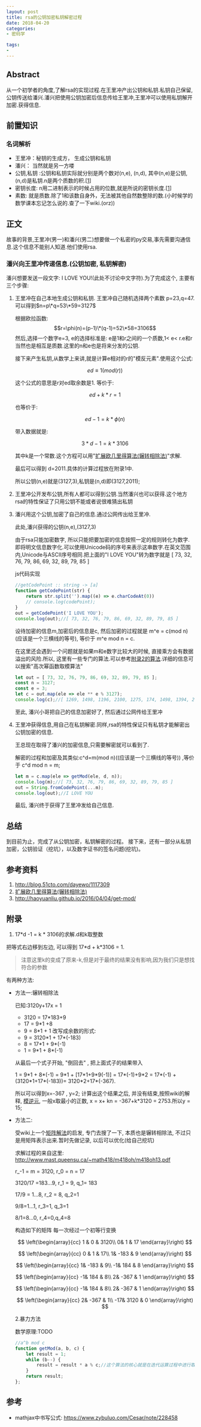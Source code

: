 ```yaml
---
layout: post
title: rsa的公钥加密私钥解密过程
date: 2018-04-20
categories: 
- 密码学

tags:
- 
---
```


## Abstract
从一个初学者的角度,了解rsa的实现过程.在王里冲产出公钥和私钥.私钥自己保留,公钥传送给潘兴.潘兴把使用公钥加密后信息传给王里冲,王里冲可以使用私钥解开加密.获得信息.

<!-- more -->

## 前置知识
### 名词解析
* 王里冲：秘钥的生成方， 生成公钥和私钥
* 潘兴： 当然就是另一方喽
* 公钥,私钥 :公钥和私钥实际就分别是两个数对(n,e), (n,d), 其中(n,e)是公钥,(n,d)是私钥.n是两个质数的积.[[1](http://blog.51cto.com/dayewo/1117309)]
* 密钥长度: n用二进制表示的时候占用的位数,就是所说的密钥长度.[[1](http://blog.51cto.com/dayewo/1117309)]
* 素数: 就是质数.除了1和该数自身外，无法被其他自然数整除的数.(小时候学的数学课本忘记怎么说的.查了一下wiki.(orz))

## 正文
故事的背景,王里冲(男一)和潘兴(男二)想要做一个私密的py交易,事先需要沟通信息.这个信息不能别人知道.他们使用rsa.

### 潘兴向王里冲传递信息.(公钥加密, 私钥解密)
潘兴想要发送一段文字: I LOVE YOU!(此处不讨论中文字符).为了完成这个, 主要有三个步骤:
1. 王里冲在自己本地生成公钥和私钥.
    王里冲自己随机选择两个素数 p=23,q=47.可以得到$n=p\*q=53\*59=3127$

    根据欧拉函数:
    $$r=\phi(n)=(p-1)\*(q-1)=52\*58=3106$$
    然后,选择一个数字e=3, e的选择标准是: e是1和r之间的一个质数,1< e< r.e和r当然也是相互是质数.这里的n和e也是将来分发的公钥.

    接下来产生私钥,从数学上来讲,就是计算e相对的r的"模反元素".使用这个公式:

    $$ed ≡ 1 (mod (r))$$

    这个公式的意思是r对ed取余数是1.
    等价于:

    $$ed+k*r=1$$

    也等价于:

    $$ed-1 = k*\phi(n)$$

    带入数据就是:

    $$3*d -1 = k * 3106$$

    其中k是一个常数.这个方程可以用"[扩展欧几里得算法(辗转相除法)](https://zh.wikipedia.org/wiki/%E6%89%A9%E5%B1%95%E6%AC%A7%E5%87%A0%E9%87%8C%E5%BE%97%E7%AE%97%E6%B3%95)"求解.

    最后可以得到 d=2011.具体的计算过程放在附录1中.

    所以公钥(n,e)就是(3127,3),私钥是(n,d)即(3127,2011);

2. 王里冲公开发布公钥,所有人都可以得到公钥.当然潘兴也可以获得.这个地方rsa的特性保证了只用公钥不能或者说很难猜出私钥
3. 潘兴用这个公钥,加密了自己的信息.通过公网传出给王里冲.

    此处,潘兴获得的公钥(n,e),(3127,3)

    由于rsa只能加密数字, 所以只能把要加密的信息按照一定的规则转化为数字.即将明文信息数字化.可以使用Unicode码的序号来表示这串数字.在英文范围内,Unicode与ASCII序号相同.把上面的"I LOVE YOU"转为数字就是 
    [ 73, 32, 76, 79, 86, 69, 32, 89, 79, 85 ]

    js代码实现
    ```javascript
    //getCodePoint :: string -> [a]
    function getCodePoint(str) {
        return str.split('').map((e) => e.charCodeAt(0))
        // console.log(codePoint);
    }
    out = getCodePoint('I LOVE YOU');
    console.log(out);//[ 73, 32, 76, 79, 86, 69, 32, 89, 79, 85 ]
    ```

    设待加密的信息m,加密后的信息是c, 然后加密的过程就是 m^e = c(mod n) (应该是一个三横线的等号), 等价于 m^e mod n = c.

    在这里还会遇到一个问题就是如果m和e数字比较大的时候, 直接乘方会有数据溢出的风险.所以, 这里有一些专门的算法.可以参考[附录2的算法](http://haoyuanliu.github.io/2016/04/04/get-mod/).详细的信息可以搜索"高次幂函数取模算法"

    ```js
    let out = [ 73, 32, 76, 79, 86, 69, 32, 89, 79, 85 ];
    const n = 3127;
    const e = 3;
    let c = out.map(ele => ele ** e % 3127);
    console.log(c);//[ 1269, 1498, 1196, 2100, 1275, 174, 1498, 1394, 2100, 1233 ]
    ```

    至此, 潘兴小哥把自己的信息加密好了, 然后通过公网传给王里冲

4. 王里冲获得信息,用自己在私钥解密.同样,rsa的特性保证只有私钥才能解密出公钥加密的信息.

    王总现在取得了潘兴的加密信息,只需要解密就可以看到了.

    解密的过程和加密及其类似:c^d=m(mod n)((应该是一个三横线的等号))
    ,等价于 c^d mod n = m;

    ```js
    let m = c.map(ele => getMod(ele, d, n));
    console.log(m);//[ 73, 32, 76, 79, 86, 69, 32, 89, 79, 85 ]
    out = String.fromCodePoint(...m);
    console.log(out);//I LOVE YOU
    ```
    最后, 潘兴终于获得了王里冲发给自己信息.

## 总结
到目前为止，完成了从公钥加密，私钥解密的过程。 接下来，还有一部分从私钥加密，公钥验证（挖坑），以及数字证书的签名问题(挖坑)。

## 参考资料
1. http://blog.51cto.com/dayewo/1117309
2. [扩展欧几里得算法(辗转相除法)](https://zh.wikipedia.org/wiki/%E6%89%A9%E5%B1%95%E6%AC%A7%E5%87%A0%E9%87%8C%E5%BE%97%E7%AE%97%E6%B3%95)
3. http://haoyuanliu.github.io/2016/04/04/get-mod/

## 附录

1.  17*d -1 = k * 3106的求解.d和k取整数

把等式右边移到左边, 可以得到 17\*d + k\*3106 = 1.
    
>注意这里k的变成了原来-k,但是对于最终的结果没有影响,因为我们只是想找符合的参数

有两种方法:
* 方法一:辗转相除法

    已知:3120y+17x = 1
    * 3120 = 17*183+9
    * 17 = 9*1 +8
    * 9 = 8*1 + 1
    改写成余数的形式:
    * 9 = 3120*1 + 17\*(-183)
    * 8 = 17*1 + 9\*(-1)
    * 1 = 9*1 + 8\*(-1)

    从最后一个式子开始, "倒回去" , 把上面式子的结果带入

    1 = 9\*1 + 8\*(-1) =  9\*1 + [17\*1+9\*9(-1)]
    = 17\*(-1)+9*2 = 17\*(-1) + (3120\*1+17\*(-183))=
    3120\*2+17\*(-367).

    所以可以得到x=-367 , y=2;
    计算出这个结果之后, 并没有结束,按照wiki的解释, [模逆元](https://zh.wikipedia.org/wiki/%E6%A8%A1%E5%8F%8D%E5%85%83%E7%B4%A0), 一般x取最小的正数, x = x+ kn = -367+k*3120 = 2753.所以y = 15;

* 方法二: 

    受wiki上一个[矩阵解法](https://zh.wikipedia.org/wiki/%E6%89%A9%E5%B1%95%E6%AC%A7%E5%87%A0%E9%87%8C%E5%BE%97%E7%AE%97%E6%B3%95)的启发, 专门去搜了一下, 本质也是辗转相除法, 不过只是用矩阵表示出来.暂时先做记录, 以后可以优化(给自己挖坑)

    求解过程的来自这里: http://www.mast.queensu.ca/~math418/m418oh/m418oh13.pdf

    r_-1 = m = 3120, r_0 = n = 17

    3120/17 =183...9, r_1 = 9, q_1= 183

    17/9 = 1...8, r_2 = 8, q_2=1

    9/8=1...1, r_3=1, q_3=1

    8/1=8...0, r_4=0,q_4=8

    构造如下的矩阵
    每一次经过一个初等行变换

    $$
    \left(\begin{array}{cc} 
    1 & 0 & 3120\\
    0& 1 & 17
    \end{array}\right)
    $$ 

    $$
    \left(\begin{array}{cc} 
    0 & 1 & 17\\
    1& -183 & 9
    \end{array}\right)
    $$ 

    $$
    \left(\begin{array}{cc} 
    1& -183 & 9\\
    -1& 184 & 8
    \end{array}\right)
    $$ 

    $$
    \left(\begin{array}{cc} 
    -1& 184 & 8\\
    2& -367 & 1
    \end{array}\right)
    $$ 

    $$
    \left(\begin{array}{cc} 
    -1& 184 & 8\\
    2& -367 & 1
    \end{array}\right)
    $$ 

    $$
    \left(\begin{array}{cc} 
    2& -367 & 1\\
    -17& 3120 & 0
    \end{array}\right)
    $$ 

    2.暴力方法

    数学原理:TODO

    ```js
    //a^b mod c
    function getMod(a, b, c) {
        let result = 1;
        while (b--) {
            result = result * a % c;//这个算法的核心就是在迭代运算过程中进行取模运算
        }
        return result;
    };
    ```

## 参考
* mathjax中书写公式: https://www.zybuluo.com/Cesar/note/228458